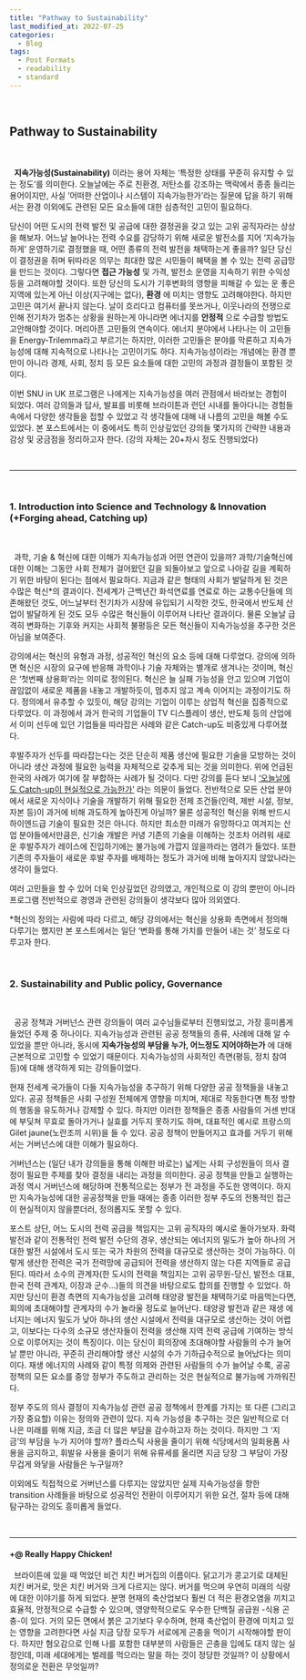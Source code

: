 ```yaml
---
title: "Pathway to Sustainability"
last_modified_at: 2022-07-25
categories:
  - Blog
tags:
  - Post Formats
  - readability
  - standard
---  
```

<br/>

## Pathway to Sustainability

<br/>

  &nbsp;&nbsp;__지속가능성(Sustainability)__
  이라는 용어 자체는 ‘특정한 상태를 꾸준히 유지할 수 있는 정도’를 의미한다. 오늘날에는 주로 친환경, 저탄소를 강조하는 맥락에서 종종 들리는 용어이지만, 사실 ‘어떠한 산업이나 시스템이 지속가능한가’라는 질문에 답을 하기 위해서는 환경 이외에도 관련된 모든 요소들에 대한 심층적인 고민이 필요하다. 

  당신이 어떤 도시의 전력 발전 및 공급에 대한 결정권을 갖고 있는 고위 공직자라는 상상을 해보자. 어느날 늘어나는 전력 수요를 감당하기 위해 새로운 발전소를 지어 ‘지속가능하게’ 운영하기로 결정했을 때, 어떤 종류의 전력 발전을 채택하는게 좋을까? 일단 당신이 결정권을 쥐며 뒤따라온 의무는 최대한 많은 시민들이 혜택을 볼 수 있는 전력 공급망을 만드는 것이다. 그렇다면 
  __접근 가능성__
  및 가격, 발전소 운영을 지속하기 위한 수익성 등을 고려해야할 것이다. 또한 당신의 도시가 기후변화의 영향을 피해갈 수 있는 운 좋은 지역에 있는게 아닌 이상(지구에는 없다), 
  __환경__
  에 미치는 영향도 고려해야한다. 하지만 고민은 여기서 끝나지 않는다. 날이 흐리다고 컴퓨터를 못쓰거나, 이웃나라의 전쟁으로 인해 전기차가 멈추는 상황을 원하는게 아니라면 에너지를 
  __안정적__
  으로 수급할 방법도 고안해야할 것이다. 머리아픈 고민들의 연속이다. 에너지 분야에서 나타나는 이 고민들을 Energy-Trilemma라고 부르기는 하지만, 이러한 고민들은 분야를 막론하고 지속가능성에 대해 지속적으로 나타나는 고민이기도 하다. 지속가능성이라는 개념에는 환경 뿐만이 아니라 경제, 사회, 정치 등 모든 요소들에 대한 고민의 과정과 결정들이 포함된 것이다.

  이번 SNU in UK 프로그램은 나에게는 지속가능성을 여러 관점에서 바라보는 경험이 되었다. 여러 강의들과 답사, 발표를 비롯해 브라이튼과 런던 시내를 돌아다니는 경험들 속에서 다양한 생각들을 접할 수 있었고 각 생각들에 대해 내 나름의 고민을 해볼 수도 있었다. 본 포스트에서는 이 중에서도 특히 인상깊었던 강의들 몇가지의 간략한 내용과 감상 및 궁금점을 정리하고자 한다. (강의 자체는 20+차시 정도 진행되었다)

<br/>

***

<br/>

### 1. Introduction into Science and Technology & Innovation (+Forging ahead, Catching up) 

<br/>
  
  &nbsp;&nbsp;과학, 기술 & 혁신에 대한 이해가 지속가능성과 어떤 연관이 있을까? 과학/기술혁신에 대한 이해는 그동안 사회 전체가 걸어왔던 길을 되돌아보고 앞으로 나아갈 길을 계획하기 위한 바탕이 된다는 점에서 필요하다. 지금과 같은 형태의 사회가 발달하게 된 것은 수많은 혁신*의 결과이다. 전세계가 근백년간 화석연료를 연료로 하는 교통수단들에 의존해왔던 것도, 어느날부터 전기차가 시장에 유입되기 시작한 것도, 한국에서 반도체 산업이 발달하게 된 것도 모두 수많은 혁신들이 이루어져 나타난 결과이다. 물론 오늘날 급격히 변화하는 기후와 커지는 사회적 불평등은 모든 혁신들이 지속가능성을 추구한 것은 아님을 보여준다. 

  강의에서는 혁신의 유형과 과정, 성공적인 혁신의 요소 등에 대해 다루었다. 강의에 의하면 혁신은 시장의 요구에 반응해 과학이나 기술 자체와는 별개로 생겨나는 것이며, 혁신은 ‘첫번째 상용화’라는 의미로 정의된다. 혁신은 늘 실패 가능성을 안고 있으며 기업이 끊임없이 새로운 제품을 내놓고 개발하듯이, 멈추지 않고 계속 이어지는 과정이기도 하다. 정의에서 유추할 수 있듯이, 해당 강의는 기업이 이루는 상업적 혁신을 집중적으로 다루었다. 이 과정에서 과거 한국의 기업들이 TV 디스플레이 생산, 반도체 등의 산업에서 이미 선두에 있던 기업들을 따라잡은 사례와 같은 Catch-up도 비중있게 다루어졌다. 

  후발주자가 선두를 따라잡는다는 것은 단순히 제품 생산에 필요한 기술을 모방하는 것이 아니라 생산 과정에 필요한 능력을 자체적으로 갖추게 되는 것을 의미한다. 위에 언급된 한국의 사례가 여기에 잘 부합하는 사례가 될 것이다. 다만 강의를 듣다 보니 
  <U>‘오늘날에도 Catch-up이 현실적으로 가능한가’</U>
  라는 의문이 들었다. 전반적으로 모든 산업 분야에서 새로운 지식이나 기술을 개발하기 위해 필요한 전제 조건들(인력, 제반 시설, 정보, 자본 등)이 과거에 비해 과도하게 높아진게 아닐까? 물론 성공적인 혁신을 위해 반드시 하이엔드급 기술이 필요한 것은 아니다. 하지만 최소한 미래가 유망하다고 여겨지는 산업 분야들에서만큼은, 신기술 개발은 커녕 기존의 기술을 이해하는 것조차 어려워 새로운 후발주자가 레이스에 진입하기에는 불가능에 가깝지 않을까라는 염려가 들었다. 또한 기존의 주자들이 새로운 후발 주자를 배제하는 정도가 과거에 비해 높아지지 않았나라는 생각이 들었다. 

  여러 고민들을 할 수 있어 더욱 인상깊었던 강의였고, 개인적으로 이 강의 뿐만이 아니라 프로그램 전반적으로 경영과 관련된 강의들이 생각보다 많아 의외였다.

*혁신의 정의는 사람에 따라 다르고, 해당 강의에서는 혁신을 상용화 측면에서 정의해 다루기는 했지만 본 포스트에서는 일단 ‘변화를 통해 가치를 만들어 내는 것’ 정도로 다루고자 한다.

<br/>

### 2. Sustainability and Public policy, Governance

<br/>

  &nbsp;&nbsp;공공 정책과 거버넌스 관련 강의들이 여러 교수님들로부터 진행되었고, 가장 흥미롭게 들었던 주제 중 하나이다. 지속가능성과 관련된 공공 정책들의 종류, 사례에 대해 알 수 있었을 뿐만 아니라, 동시에 
  __지속가능성의 부담을 누가, 어느정도 지어야하는가__
  에 대해 근본적으로 고민할 수 있었기 때문이다. 지속가능성의 사회적인 측면(평등, 정치 참여 등)에 대해 생각하게 되는 강의들이었다. 

  현재 전세계 국가들이 다들 지속가능성을 추구하기 위해 다양한 공공 정책들을 내놓고 있다. 공공 정책들은 사회 구성원 전체에게 영향을 미치며, 제대로 작동한다면 특정 방향의 행동을 유도하거나 강제할 수 있다. 하지만 이러한 정책들은 종종 사람들의 거센 반대에 부딪쳐 무효로 돌아가거나 실효를 거두지 못하기도 하며, 대표적인 예시로 프랑스의 Gilet jaune(노란조끼 시위)을 들 수 있다. 공공 정책이 만들어지고 효과를 거두기 위해서는 거버넌스에 대한 이해가 필요하다. 

  거버넌스는 (일단 내가 강의들을 통해 이해한 바로는) 넓게는 사회 구성원들이 의사 결정이 필요한 주제를 찾아 결정을 내리는 과정을 의미한다. 공공 정책을 만들고 실행하는 과정 역시 거버넌스에 해당하며 전통적으로는 정부가 전 과정을 주도한 영역이다. 하지만 지속가능성에 대한 공공정책을 만들 때에는 종종 이러한 정부 주도의 전통적인 접근이 현실적이지 않을뿐더러, 정의롭지도 못할 수 있다. 

  포스트 상단, 어느 도시의 전력 공급을 책임지는 고위 공직자의 예시로 돌아가보자. 화력발전과 같이 전통적인 전력 발전 수단의 경우, 생산되는 에너지의 밀도가 높아 하나의 거대한 발전 시설에서 도시 또는 국가 차원의 전력을 대규모로 생산하는 것이 가능하다. 이렇게 생산한 전력은 국가 전력망에 공급되어 전력을 생산하지 않는 다른 지역들로 공급된다. 따라서 소수의 관계자(한 도시의 전력을 책임지는 고위 공무원-당신, 발전소 대표, 한국 전력 관계자, 이장과 군수…)들의 의견을 바탕으로도 합의를 진행할 수 있었다. 하지만 당신이 환경 측면의 지속가능성을 고려해 태양광 발전을 채택하기로 마음먹는다면, 회의에 초대해야할 관계자의 수가 놀라울 정도로 늘어난다. 태양광 발전과 같은 재생 에너지는 에너지 밀도가 낮아 하나의 생산 시설에서 전력을 대규모로 생산하는 것이 어렵고, 이보다는 다수의 소규모 생산자들이 전력을 생산해 지역 전력 공급에 기여하는 방식으로 이루어지는 것이 특징이다. 이는 당신이 회의장에 초대해야할 사람들의 수가 늘어날 뿐만 아니라, 꾸준히 관리해야할 생산 시설의 수가 기하급수적으로 늘어났다는 의미이다. 재생 에너지의 사례와 같이 특정 의제와 관련된 사람들의 수가 늘어날 수록, 공공정책의 모든 요소를 중앙 정부가 주도하고 관리하는 것은 현실적으로 불가능에 가까워진다. 

  정부 주도의 의사 결정이 지속가능성 관련 공공 정책에서 한계를 가지는 또 다른 (그리고 가장 중요할) 이유는 정의와 관련이 있다. 지속 가능성을 추구하는 것은 일반적으로 더 나은 미래를 위해 지금, 조금 더 많은 부담을 감수하고자 하는 것이다. 하지만 그 ‘지금’의 부담을 누가 지어야 할까? 플라스틱 사용을 줄이기 위해 식당에서의 일회용품 사용을 금지하고, 휘발유 사용을 줄이기 위해 유류세를 올리면 지금 당장 그 부담이 가장 무겁게 와닿을 사람들은 누구일까? 

  이외에도 직접적으로 거버넌스를 다루지는 않았지만 실제 지속가능성을 향한 transition 사례들을 바탕으로 성공적인 전환이 이루어지기 위한 요건, 절차 등에 대해 탐구하는 강의도 흥미롭게 들었다. 
  
<br/>

  

***

#### +@ Really Happy Chicken!

  &nbsp;&nbsp;브라이튼에 있을 때 먹었던 비건 치킨 버거집의 이름이다. 닭고기가 콩고기로 대체된 치킨 버거로, 맛은 치킨 버거와 크게 다르지는 않다. 버거를 먹으며 우연히 미래의 식량에 대한 이야기를 하게 되었다. 분명 현재의 축산업보다 훨씬 더 적은 환경오염을 끼치고 효율적, 안정적으로 수급할 수 있으며, 영양학적으로도 우수한 단백질 공급원 -식용 곤충-이 있다. 거의 모든 면에서 붉은 고기보다 우수하며, 현재 축산업이 환경에 미치고 있는 영향을 고려한다면 사실 지금 당장 모두가 서로에게 곤충을 먹이기 시작해야할 판이다. 하지만 혐오감으로 인해 나를 포함한 대부분의 사람들은 곤충을 입에도 대지 않는 실정인데, 미래 세대에게는 벌레를 먹으라는 말을 하는 것이 정당한 것일까? 이 상황에서 정의로운 전환은 무엇일까? 

